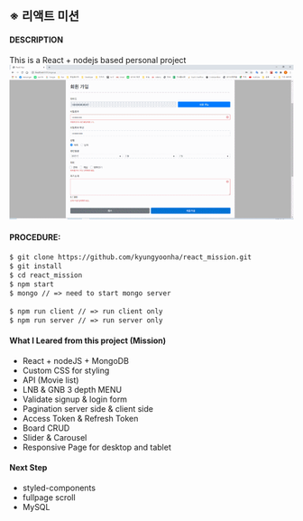 ## ※ 리액트 미션

#### DESCRIPTION

This is a React + nodejs based personal project
![img](./src/images/react_mission.gif)

#### PROCEDURE:

```
$ git clone https://github.com/kyungyoonha/react_mission.git
$ git install
$ cd react_mission
$ npm start
$ mongo // => need to start mongo server

$ npm run client // => run client only
$ npm run server // => run server only

```

#### What I Leared from this project (Mission)

-   React + nodeJS + MongoDB
-   Custom CSS for styling
-   API (Movie list)
-   LNB & GNB 3 depth MENU
-   Validate signup & login form
-   Pagination server side & client side
-   Access Token & Refresh Token
-   Board CRUD
-   Slider & Carousel
-   Responsive Page for desktop and tablet

#### Next Step

-   styled-components
-   fullpage scroll
-   MySQL
